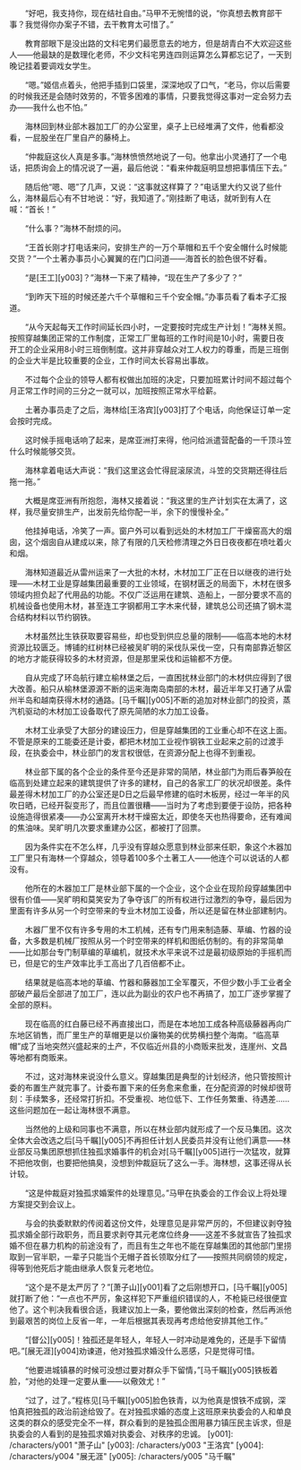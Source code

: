 　　“好吧，我支持你，现在结社自由。”马甲不无惋惜的说，“你真想去教育部干事？我觉得你办案子不错，去干教育太可惜了。”

　　教育部眼下是没出路的文科宅男们最愿意去的地方，但是胡青白不大欢迎这些人——他最缺的是数理化老师，不少文科宅男连四则运算怎么算都忘记了，一天到晚记挂着要调戏女学生。

　　“嗯。”姬信点着头，他把手插到口袋里，深深地叹了口气，“老马，你以后需要的时候我还是会随时效劳的，不管多困难的事情，只要我觉得这事对一定会努力去办——我什么也不怕。”

　　海林回到林业部木器加工厂的办公室里，桌子上已经堆满了文件，他看都没看，一屁股坐在厂里自产的藤椅上。

　　“仲裁庭这伙人真是多事。”海林愤愤然地说了一句。他拿出小灵通打了一个电话，把质询会上的情况说了一遍，最后他说：“看来仲裁庭明显想把事情压下去。”

　　随后他“嗯、嗯”了几声，又说：“这事就这样算了？”电话里大约又说了些什么，海林最后心有不甘地说：“好，我知道了。”刚挂断了电话，就听到有人在喊：“首长！”

　　“什么事？”海林不耐烦的问。

　　“王首长刚才打电话来问，安排生产的一万个草帽和五千个安全帽什么时候能交货？”一个土著办事员小心翼翼的在门口问道——海首长的脸色很不好看。

　　“是[王工][y003]？”海林一下来了精神，“现在生产了多少了？”

　　“到昨天下班的时候还差六千个草帽和三千个安全帽。”办事员看了看本子汇报道。

　　“从今天起每天工作时间延长四小时，一定要按时完成生产计划！”海林关照。按照穿越集团正常的工作制度，正常工厂里每班的工作时间是10小时，需要日夜开工的企业采用8小时三班倒制度。这并非穿越众对工人权力的尊重，而是三班倒的企业大半是比较重要的企业，工作时间太长容易出事故。

　　不过每个企业的领导人都有权做出加班的决定，只要加班累计时间不超过每个月正常工作时间的三分之一就可以，加班按照正常水平给薪。

　　土著办事员走了之后，海林给[王洛宾][y003]打了个电话，向他保证订单一定会按时完成。

　　这时候手摇电话响了起来，是席亚洲打来得，他问给派遣营配备的一千顶斗笠什么时候能够交货。

　　海林拿着电话大声说：“我们这里这会忙得屁滚尿流，斗笠的交货期还得往后拖一拖。”

　　大概是席亚洲有所抱怨，海林又接着说：“我这里的生产计划实在太满了，这样，我尽量安排生产，出发前先给你配一半，余下的慢慢补全。”

　　他挂掉电话，冷笑了一声。窗户外可以看到远处的木材加工厂干燥窑高大的烟囱，这个烟囱自从建成以来，除了有限的几天检修清理之外日日夜夜都在喷吐着火和烟。

　　海林知道最近从雷州运来了一大批的木材，木材加工厂正在日以继夜的进行处理——木材工业是穿越集团最重要的工业领域，在钢材匮乏的局面下，木材在很多领域内担负起了代用品的功能。不仅广泛运用在建筑、造船上，一部分要求不高的机械设备也使用木材，甚至连工字钢都用工字木来代替，建筑总公司还搞了钢木混合结构材料以节约钢铁。

　　木材虽然比生铁获取要容易些，却也受到供应总量的限制——临高本地的木材资源比较匮乏。博铺的红树林已经被吴旷明的采伐队采伐一空，只有南部靠近黎区的地方才能获得较多的木材资源，但是那里采伐和运输都不方便。

　　自从完成了环岛航行建立榆林堡之后，一直困扰林业部门的木材供应得到了很大改善。船只从榆林堡源源不断的运来海南岛南部的木材，最近半年又打通了从雷州半岛和越南获得木材的通路。[马千瞩][y005]不断的追加对林业部门的投资，蒸汽机驱动的木材加工设备取代了原先简陋的水力加工设备。

　　木材工业承受了大部分的建设压力，但是穿越集团的工业重心却不在这上面。不管是原来的工能委还是计委，都把木材加工业视作钢铁工业起来之前的过渡手段，在执委会中，林业部门的发言权很低，在资源分配上也得不到重视。

　　林业部下属的各个企业的条件至今还是非常的简陋，林业部门为雨后春笋般在临高到处建立起来的建筑提供了许多的建材，自己的各家工厂的状况却很差。条件最差得木材加工厂的办公室还是D日之后最早修建的临时木板房，经过一年半的风吹日晒，已经开裂变形了，而且位置很糟——当时为了考虑到要便于设防，把各种设施造得很紧凑——办公室离开木材干燥窑太近，即使冬天也热得要命，还有难闻的焦油味。吴旷明几次要求重建办公区，都被打了回票。

　　因为条件实在不怎么样，几乎没有穿越众愿意到林业部来任职，象这个木器加工厂里只有海林一个穿越众，领导着100多个土著工人——他连个可以说话的人都没有。

　　他所在的木器加工厂是林业部下属的一个企业，这个企业在现阶段穿越集团中很有价值——吴旷明和莫笑安为了争夺该厂的所有权进行过激烈的争夺，最后因为里面有许多从另一个时空带来的专业木材加工设备，所以还是留在林业部建制内。

　　木器厂里不仅有许多专用的木工机械，还有专门用来制造藤、草编、竹器的设备，大多数是机械厂按照从另一个时空带来的样机和图纸仿制的。有的非常简单——比如那台专门制草编的草编机，就技术水平来说不过是最初级原始的手摇机而已，但是它的生产效率比手工高出了几百倍都不止。

　　结果就是临高本地的草编、竹器和藤器加工全军覆灭，不但少数小手工业者全部破产最后全部进了加工厂，连以此为副业的农户也不再搞了，加工厂逐步掌握了全部的原料。

　　现在临高的红白藤已经不再直接出口，而是在本地加工成各种高级藤器再向广东地区销售，而厂里生产的草帽更是以价廉物美的优势横扫整个海南。“临高草帽”成了当地突然兴盛起来的土产，不仅临近州县的小商贩来批发，连崖州、文昌等地都有商贩来。

　　不过，这对海林来说没什么意义。穿越集团是典型的计划经济，他只管按照计委的布置生产就完事了。计委布置下来的任务愈来愈重，在分配资源的时候却很苛刻：手续繁多，还经常打折扣。不受重视、地位低下、工作任务繁重、待遇差……这些问题加在一起让海林很不满意。

　　当然他的上级和同事也不满意，所以在林业部内就形成了一个反马集团。这次全体大会改选之后[马千瞩][y005]不再担任计划人民委员并没有让他们满意——林业部反马集团原想抓住独孤求婚事件的机会对[马千瞩][y005]进行一次猛攻，就算不把他攻倒，也要把他搞臭，没想到仲裁庭玩了这么一手。海林想，这事还得从长计较。

　　“这是仲裁庭对独孤求婚案件的处理意见。”马甲在执委会的工作会议上将处理方案提交到会议上。

　　与会的执委默默的传阅着这份文件，处理意见是非常严厉的，不但建议剥夺独孤求婚全部行政职务，而且要求剥夺其元老席位终身——这差不多就宣告了独孤求婚不但在暴力机构的前途没有了，而且有生之年也不能在穿越集团的其他部门里捞取到一官半职，一辈子只能当个无帽子首长领取分红了——按照共同纲领的规定，得等到他死后才能由继承人恢复元老地位。

　　“这个是不是太严厉了？”[萧子山][y001]看了之后刚想开口，[马千瞩][y005]就打断了他：“一点也不严厉，象这样犯下严重组织错误的人，不枪毙已经很便宜他了。这个判决我看很合适，我建议加上一条，要他做出深刻的检查，然后再派他到最艰苦的岗位上反省一年，一年后根据其表现再考虑给他安排其他工作。”

　　“[督公][y005]！独孤还是年轻人，年轻人一时冲动是难免的，还是手下留情吧。”[展无涯][y004]劝谏道，他对独孤求婚没什么恶感，只是觉得可惜。

　　“他要进城镇暴的时候可没想过要对群众手下留情，”[马千瞩][y005]铁板着脸，“对他的处理一定要从重——以儆效尤！”

　　“过了，过了。”程栋见[马千瞩][y005]脸色铁青，以为他真是恨铁不成钢，深怕真把独孤的政治前途给毁了。在对独孤求婚的态度上这班原来执委会的人和单良这类的群众的感受完全不一样，群众看到的是独孤企图用暴力镇压民主诉求，但是执委会的人看到的是独孤求婚对执委会、对秩序的忠诚。
[y001]: /characters/y001 "萧子山"
[y003]: /characters/y003 "王洛宾"
[y004]: /characters/y004 "展无涯"
[y005]: /characters/y005 "马千瞩"
